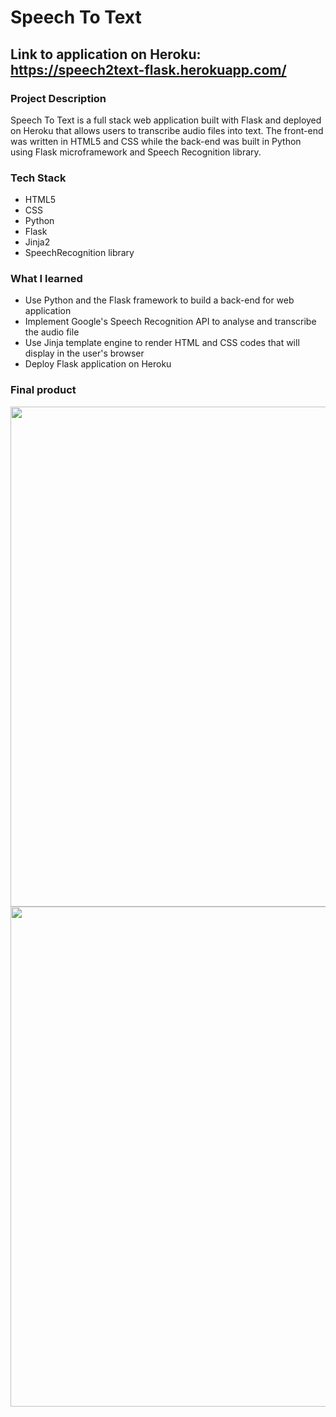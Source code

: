 # Speech To Text

## Link to application on Heroku: https://speech2text-flask.herokuapp.com/

### Project Description

Speech To Text is a full stack web application built with Flask and deployed on Heroku that allows users to transcribe audio files into text. The front-end was written in HTML5 and CSS while the back-end was built in Python using Flask microframework and Speech Recognition library.  

### Tech Stack
* HTML5
* CSS
* Python
* Flask
* Jinja2 
* SpeechRecognition library

### What I learned
* Use Python and the Flask framework to build a back-end for web application
* Implement Google's Speech Recognition API to analyse and transcribe the audio file
* Use Jinja template engine to render HTML and CSS codes that will display in the user's browser
* Deploy Flask application on Heroku

### Final product
<img src="https://user-images.githubusercontent.com/85374251/124925608-3de50200-dfc2-11eb-93e1-d6ad95fb032a.png" width="800">

<img src="https://user-images.githubusercontent.com/85374251/124925567-302f7c80-dfc2-11eb-9241-b928ffc5ddb3.png" width="800">


